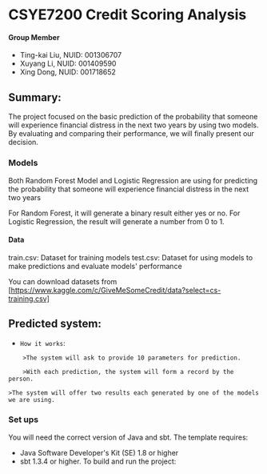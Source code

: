 # CSYE7200 Credit Scoring Analysis

#### Group Member

- Ting-kai Liu, NUID: 001306707
- Xuyang Li, NUID: 001409590
- Xing Dong, NUID: 001718652

## Summary:

The project focused on the basic prediction of the probability that someone will experience financial distress in the next two years by using two models. By evaluating and comparing their performance, we will finally present our decision.

### **Models**
Both Random Forest Model and Logistic Regression are using for predicting the probability that someone will experience financial distress in the next two years

For Random Forest, it will generate a binary result either yes or no.
For Logistic Regression, the result will generate a number from 0 to 1.

#### **Data** 
train.csv: Dataset for training models
test.csv: Dataset for using models to make predictions and evaluate models' performance

You can download datasets from [https://www.kaggle.com/c/GiveMeSomeCredit/data?select=cs-training.csv]

## Predicted system:
* `How it works`:
```
    >The system will ask to provide 10 parameters for prediction.
```
```
    >With each prediction, the system will form a record by the person.
```
```
>The system will offer two results each generated by one of the models we are using. 
```
### Set ups
You will need the correct version of Java and sbt. 
The template requires:
- Java Software Developer's Kit (SE) 1.8 or higher
- sbt 1.3.4 or higher.
To build and run the project:

